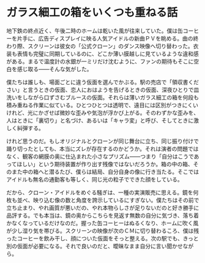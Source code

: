 # ガラス細工の箱をいくつも重ねる話

地下鉄の終点近く、午後二時のホームは乾いた風が往来していた。僕は缶コーヒーを片手に、広告ディスプレイに映る人気アイドルの新曲ＰＶを眺める。曲の終わり際、スクリーンは彼女の「公式クローン」のダンス映像へ切り替わった。衣装も表情も完璧に同期しているのに、どこか薄い膜越しに見ているような違和感がある。まるで温度計の水銀が一ミリだけ沈むように、ファンの期待もそこに空白を感じ取る――そんな気がした。

僕たちは誰しも、場面ごとに違う仮面を選んでかぶる。駅の売店で「領収書ください」と言うときの仮面、恋人におはようを告げるときの仮面、深夜ひとりで皿洗いをしながら口ずさむブルースの仮面。それらは薄いガラス細工の箱を何段も積み重ねる作業に似ている。ひとつひとつは透明で、遠目には区別がつきにくいけれど、光にかざせば微妙な歪みや気泡が浮かび上がる。そのわずかな歪みを、人はときに「裏切り」と名づけ、あるいは「キャラ変」と呼び、そしてときに激しく糾弾する。

けれど思うのだ。もしオリジナルとクローンが同じ舞台に立ち、同じ振り付けで踊り切ったとしても、本当にズレが存在するのかどうか。それは演者の問題ではなく、観客の網膜の奥に仕込まれた小さなプリズム――つまり「自分はこうであってほしい」という期待装置が作り出す残像ではないだろうか。箱の中の箱、そのまた中の箱へと潜るたび、僕らは結局、自分自身の像に行き当たる。そこではアイドルも無名の通勤客も等しく、同じ光の粒子でできた顔をしている。

だから、クローン・アイドルをめぐる騒ぎは、一種の実演販売に思える。鏡を何枚も並べ、映り込む像の数と角度を誇示しているにすぎない。僕たちはその前で立ち止まり、やれ画質が悪いだの、やれ本物らしさが足りないだのと好き勝手に品評する。でも本当は、鏡の奥からこちらを見返す無数の自分に気づき、落ち着かなくなっているだけなのだ。握った缶コーヒーはぬるくなり、ホームに吹く風が少し湿り気を帯びる。スクリーンの映像が次のＣＭに切り替わるころ、僕は残ったコーヒーを飲み干し、顔についた仮面をそっと整える。次の駅でも、きっと別の仮面が必要になる。それで良いのだと、曖昧なまま自分に言い聞かせながら。